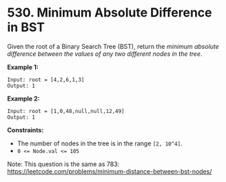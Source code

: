 # 530. Minimum Absolute Difference in BST

Given the root of a Binary Search Tree (BST), return the *minimum absolute difference between the values of any two different nodes in the tree*.

**Example 1:**

```
Input: root = [4,2,6,1,3]
Output: 1
```

**Example 2:**

```
Input: root = [1,0,48,null,null,12,49]
Output: 1
``` 

**Constraints:**

- The number of nodes in the tree is in the range `[2, 10^4]`.
- `0 <= Node.val <= 105`
 

Note: This question is the same as 783: https://leetcode.com/problems/minimum-distance-between-bst-nodes/
